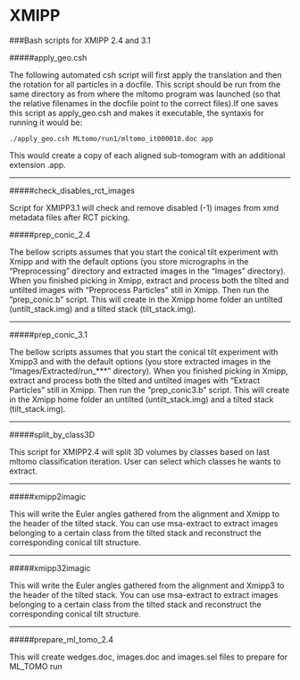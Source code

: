 XMIPP
============

###Bash scripts for XMIPP 2.4 and 3.1

#####apply_geo.csh

The following automated csh script will first apply the translation and then the rotation for all particles in a docfile. This script should be run from the same directory as from where the mltomo program was launched (so that the relative filenames in the docfile point to the correct files).If one saves this script as apply_geo.csh and makes it executable, the syntaxis for running it would be:

```./apply_geo.csh MLtomo/run1/mltomo_it000010.doc app```

This would create a copy of each aligned sub-tomogram with an additional extension .app.

---
#####check_disables_rct_images

Script for XMIPP3.1 will check and remove disabled (-1) images from xmd metadata files after RCT picking.

#####prep_conic_2.4

The bellow scripts assumes that you start the conical tilt experiment with Xmipp and with the default options (you store micrographs in the “Preprocessing” directory and extracted images in the “Images” directory). When you finished picking in Xmipp, extract and process both the tilted and untilted images with “Preprocess Particles” still in Xmipp. Then run the ”prep_conic.b” script. This will create in the Xmipp home folder an untilted (untilt_stack.img) and a tilted stack (tilt_stack.img).

---
#####prep_conic_3.1

The bellow scripts assumes that you start the conical tilt experiment with Xmipp3 and with the default options (you store extracted images in the “Images/Extracted/run_***” directory). When you finished picking in Xmipp, extract and process both the tilted and untilted images with “Extract Particles” still in Xmipp. Then run the ”prep_conic3.b” script. This will create in the Xmipp home folder an untilted (untilt_stack.img) and a tilted stack (tilt_stack.img).

---
#####split_by_class3D

This script for XMIPP2.4 will split 3D volumes by classes based on last mltomo classification iteration. User can select which classes he wants to extract.

---
#####xmipp2imagic

This will write the Euler angles gathered from the alignment and Xmipp to the header of the tilted stack. You can use msa-extract to extract images belonging to a certain class from the tilted stack and reconstruct the corresponding conical tilt structure.

---
#####xmipp32imagic

This will write the Euler angles gathered from the alignment and Xmipp3 to the header of the tilted stack. You can use msa-extract to extract images belonging to a certain class from the tilted stack and reconstruct the corresponding conical tilt structure.

---
#####prepare_ml_tomo_2.4

This will create wedges.doc, images.doc and images.sel files to prepare for ML_TOMO run
